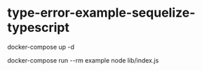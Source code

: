 # type-error-example-sequelize-typescript
docker-compose up -d

docker-compose run --rm example node lib/index.js
